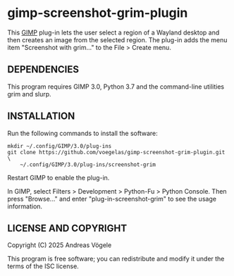 # gimp-screenshot-grim-plugin

This [GIMP](https://www.gimp.org/) plug-in lets the user select a region of a
Wayland desktop and then creates an image from the selected region.  The
plug-in adds the menu item "Screenshot with grim..." to the File > Create menu.

## DEPENDENCIES

This program requires GIMP 3.0, Python 3.7 and the command-line utilities grim
and slurp.

## INSTALLATION

Run the following commands to install the software:

    mkdir ~/.config/GIMP/3.0/plug-ins
    git clone https://github.com/voegelas/gimp-screenshot-grim-plugin.git \
        ~/.config/GIMP/3.0/plug-ins/screenshot-grim

Restart GIMP to enable the plug-in.

In GIMP, select Filters > Development > Python-Fu > Python Console.  Then press
"Browse..." and enter "plug-in-screenshot-grim" to see the usage information.

## LICENSE AND COPYRIGHT

Copyright (C) 2025 Andreas Vögele

This program is free software; you can redistribute and modify it under the
terms of the ISC license.
